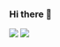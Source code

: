 ### Hi there 👋

<!--
**qhtjd8989/qhtjd8989** is a ✨ _special_ ✨ repository because its `README.md` (this file) appears on your GitHub profile.

Here are some ideas to get you started:

- 🔭 I’m currently working on ...
- 🌱 I’m currently learning ...
- 👯 I’m looking to collaborate on ...
- 🤔 I’m looking for help with ...
- 💬 Ask me about ...
- 📫 How to reach me: ...
- 😄 Pronouns: ...
- ⚡ Fun fact: ...
-->
<a href="https://github.com/qhtjd8989/JavaStudy-bosung-20220513"><img src="https://img.shields.io/badge/Java-007396?style=flat-square&logo=Java&logoColor=white"/></a>
<img src="https://capsule-render.vercel.app/api?type=slice&color=auto&height=300&section=footer&text=capsule%20render&fontSize=90&animation=fadeIn" />
